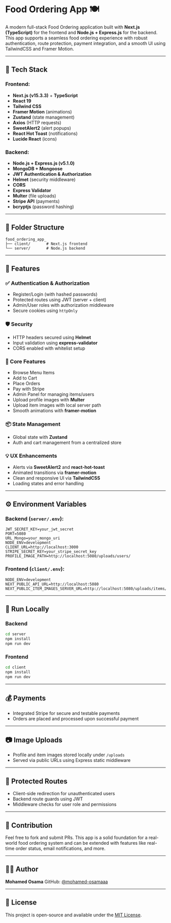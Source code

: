 # Food Ordering App 🍽️

A modern full-stack Food Ordering application built with **Next.js (TypeScript)** for the frontend and **Node.js + Express.js** for the backend. This app supports a seamless food ordering experience with robust authentication, route protection, payment integration, and a smooth UI using TailwindCSS and Framer Motion.

---

## 🔧 Tech Stack

### Frontend:

* **Next.js (v15.3.3)** + **TypeScript**
* **React 19**
* **Tailwind CSS**
* **Framer Motion** (animations)
* **Zustand** (state management)
* **Axios** (HTTP requests)
* **SweetAlert2** (alert popups)
* **React Hot Toast** (notifications)
* **Lucide React** (icons)

### Backend:

* **Node.js + Express.js (v5.1.0)**
* **MongoDB + Mongoose**
* **JWT Authentication & Authorization**
* **Helmet** (security middleware)
* **CORS**
* **Express Validator**
* **Multer** (file uploads)
* **Stripe API** (payments)
* **bcryptjs** (password hashing)

---

## 📁 Folder Structure

```
food_ordering_app_
├── client/       # Next.js frontend
└── server/       # Node.js backend
```

---

## 🚀 Features

### ✅ Authentication & Authorization

* Register/Login (with hashed passwords)
* Protected routes using JWT (server + client)
* Admin/User roles with authorization middleware
* Secure cookies using `httpOnly`

### 🛡️ Security

* HTTP headers secured using **Helmet**
* Input validation using **express-validator**
* CORS enabled with whitelist setup

### 🍔 Core Features

* Browse Menu Items
* Add to Cart
* Place Orders
* Pay with Stripe
* Admin Panel for managing items/users
* Upload profile images with **Multer**
* Upload item images with local server path
* Smooth animations with **framer-motion**

### 📦 State Management

* Global state with **Zustand**
* Auth and cart management from a centralized store

### 💡 UX Enhancements

* Alerts via **SweetAlert2** and **react-hot-toast**
* Animated transitions via **framer-motion**
* Clean and responsive UI via **TailwindCSS**
* Loading states and error handling

---

## ⚙️ Environment Variables

### Backend (`server/.env`):

```env
JWT_SECRET_KEY=your_jwt_secret
PORT=5080
URL_Mongo=your_mongo_uri
NODE_ENV=development
CLIENT_URL=http://localhost:3000
STRIPE_SECRET_KEY=your_stripe_secret_key
PROFILE_IMAGE_PATH=http://localhost:5080/uploads/users/
```

### Frontend (`client/.env`):

```env
NODE_ENV=development
NEXT_PUBLIC_API_URL=http://localhost:5080
NEXT_PUBLIC_ITEM_IMAGES_SERVER_URL=http://localhost:5080/uploads/items/
```

---

## 🧪 Run Locally

### Backend

```bash
cd server
npm install
npm run dev
```

### Frontend

```bash
cd client
npm install
npm run dev
```

---

## 💰 Payments

* Integrated Stripe for secure and testable payments
* Orders are placed and processed upon successful payment

---

## 📷 Image Uploads

* Profile and item images stored locally under `/uploads`
* Served via public URLs using Express static middleware

---

## 🔐 Protected Routes

* Client-side redirection for unauthenticated users
* Backend route guards using JWT
* Middleware checks for user role and permissions

---

## 🙌 Contribution

Feel free to fork and submit PRs. This app is a solid foundation for a real-world food ordering system and can be extended with features like real-time order status, email notifications, and more.

---

## 👨‍💻 Author

**Mohamed Osama**
GitHub: [@mohamed-osamaaa](https://github.com/mohamed-osamaaa)

---

## 📜 License

This project is open-source and available under the [MIT License](LICENSE).

